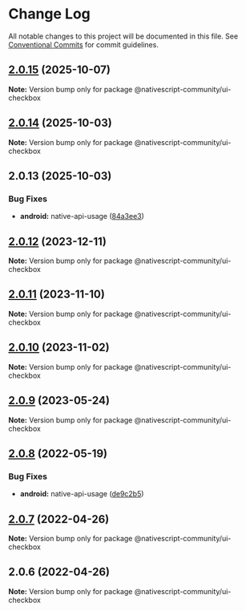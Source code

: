 # Change Log

All notable changes to this project will be documented in this file.
See [Conventional Commits](https://conventionalcommits.org) for commit guidelines.

## [2.0.15](https://github.com/nativescript-community/ui-checkbox/compare/v2.0.14...v2.0.15) (2025-10-07)

**Note:** Version bump only for package @nativescript-community/ui-checkbox

## [2.0.14](https://github.com/nativescript-community/ui-checkbox/compare/v2.0.13...v2.0.14) (2025-10-03)

**Note:** Version bump only for package @nativescript-community/ui-checkbox

## 2.0.13 (2025-10-03)

### Bug Fixes

* **android:** native-api-usage ([84a3ee3](https://github.com/nativescript-community/ui-checkbox/commit/84a3ee309bacb64afb205c2ab789e4064cfad3f8))

## [2.0.12](https://github.com/nativescript-community/ui-checkbox/compare/v2.0.11...v2.0.12) (2023-12-11)

**Note:** Version bump only for package @nativescript-community/ui-checkbox

## [2.0.11](https://github.com/nativescript-community/ui-checkbox/compare/v2.0.10...v2.0.11) (2023-11-10)

**Note:** Version bump only for package @nativescript-community/ui-checkbox

## [2.0.10](https://github.com/nativescript-community/ui-checkbox/compare/v2.0.9...v2.0.10) (2023-11-02)

**Note:** Version bump only for package @nativescript-community/ui-checkbox

## [2.0.9](https://github.com/nativescript-community/ui-checkbox/compare/v2.0.8...v2.0.9) (2023-05-24)

**Note:** Version bump only for package @nativescript-community/ui-checkbox

## [2.0.8](https://github.com/nativescript-community/ui-checkbox/compare/v2.0.7...v2.0.8) (2022-05-19)

### Bug Fixes

* **android:** native-api-usage ([de9c2b5](https://github.com/nativescript-community/ui-checkbox/commit/de9c2b51a47940127480c9a303f43290e50b5d5c))

## [2.0.7](https://github.com/nativescript-community/ui-checkbox/compare/v2.0.6...v2.0.7) (2022-04-26)

**Note:** Version bump only for package @nativescript-community/ui-checkbox

## 2.0.6 (2022-04-26)

**Note:** Version bump only for package @nativescript-community/ui-checkbox
